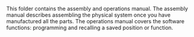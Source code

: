 This folder contains the assembly and operations manual.
The assembly manual describes assembling the physical system once you have manufactured all the parts.
The operations manual covers the software functions: programming and recalling a saved position or function.
